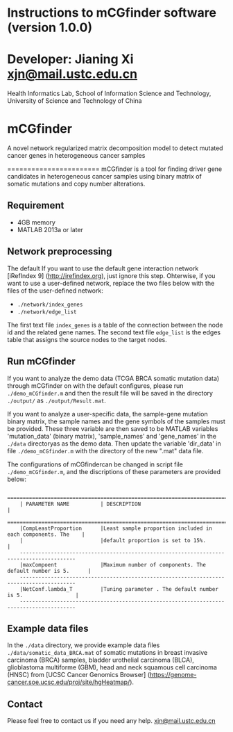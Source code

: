 # Instructions to mCGfinder software (version 1.0.0)
# Developer: Jianing Xi <xjn@mail.ustc.edu.cn>
Health Informatics Lab, School of Information Science and Technology,
University of Science and Technology of China

# mCGfinder
A novel network regularized matrix decomposition model to detect mutated cancer genes in heterogeneous cancer samples

=======================
mCGfinder is a tool for finding driver gene candidates in heterogeneous cancer samples using
 binary matrix of somatic mutations and copy number alterations.


Requirement
------------------------
* 4GB memory
* MATLAB 2013a or later

Network preprocessing
------------------------
The default 
If you want to use the default gene interaction network [iRefIndex 9] (http://irefindex.org), just
ignore this step. Ohterwise, if you want to use a user-defined network, replace the two files below
with the files of the user-defined network:

* `./network/index_genes`
* `./network/edge_list`

The first text file `index_genes` is a table of the connection between the node id and the related 
gene names. The second text file `edge_list` is the edges table that assigns the source nodes to 
the target nodes.


Run mCGfinder
------------------------
If you want to analyze the demo data (TCGA BRCA somatic mutation data) through mCGfinder on with
the default configures, please run `./demo_mCGfinder.m` and then the result file will be saved
in the directory `./output/` as `./output/Result.mat`.

If you want to analyze a user-specific data, the sample-gene mutation binary matrix, the sample names 
and the gene symbols of the samples must be provided. These three variable are then saved to be MATLAB 
variables 'mutation_data' (binary matrix), 'sample_names' and 'gene_names' in the `./data` directoryas
as the demo data. Then update the variable 'dir_data' in file `./demo_mCGfinder.m` with the directory
of the new ".mat" data file.

The configurations of mCGfindercan be changed in script file `./demo_mCGfinder.m`, and the discriptions
of these parameters are provided below:

        ========================================================================================
        | PARAMETER NAME          | DESCRIPTION                                                |
        ========================================================================================
        |CompLeastProportion      |Least sample proportion included in each components. The    |
        |                         |default proportion is set to 15%.                           |
        ----------------------------------------------------------------------------------------
        |maxCompoent              |Maximum number of components. The default number is 5.      |
        ----------------------------------------------------------------------------------------
        |NetConf.lambda_T         |Tuning parameter . The default number is 5.                 |
        ----------------------------------------------------------------------------------------

Example data files
------------------------
In the `./data` directory, we provide example data files `./data/somatic_data_BRCA.mat` of somatic 
mutations in breast invasive carcinoma (BRCA) samples, bladder urothelial carcinoma (BLCA), glioblastoma
multiforme (GBM), head and neck squamous cell carcinoma (HNSC) from [UCSC Cancer Genomics Browser]
(https://genome-cancer.soe.ucsc.edu/proj/site/hgHeatmap/).


Contact
------------------------
Please feel free to contact us if you need any help. <xjn@mail.ustc.edu.cn>